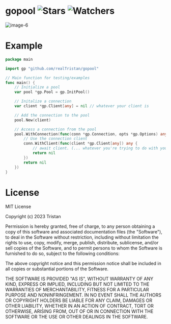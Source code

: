 # gopool ![Stars](https://img.shields.io/github/stars/realTristan/gopool?color=brightgreen) ![Watchers](https://img.shields.io/github/watchers/realTristan/gopool?label=Watchers)
![image-6](https://user-images.githubusercontent.com/75189508/234116253-eec9af68-66c5-44a4-8c30-cf82dbf936c1.png)

# Example
```go
package main

import gp "github.com/realTristan/gopool"

// Main function for testing/examples
func main() {
	// Initialize a pool
	var pool *gp.Pool = gp.InitPool()

	// Initalize a connection
	var client *gp.Client[any] = nil // whatever your client is

	// Add the connection to the pool
	pool.New(client)

	// Access a connection from the pool
	pool.WithConnection(func(conn *gp.Connection, opts *gp.Options) any {
		// Use the connection client
		conn.WithClient(func(client *gp.Client[any]) any {
			// await client. (... whatever you're trying to do with your database client)
			return nil
		})
		return nil
	})
}
```

# License
MIT License

Copyright (c) 2023 Tristan

Permission is hereby granted, free of charge, to any person obtaining a copy
of this software and associated documentation files (the "Software"), to deal
in the Software without restriction, including without limitation the rights
to use, copy, modify, merge, publish, distribute, sublicense, and/or sell
copies of the Software, and to permit persons to whom the Software is
furnished to do so, subject to the following conditions:

The above copyright notice and this permission notice shall be included in all
copies or substantial portions of the Software.

THE SOFTWARE IS PROVIDED "AS IS", WITHOUT WARRANTY OF ANY KIND, EXPRESS OR
IMPLIED, INCLUDING BUT NOT LIMITED TO THE WARRANTIES OF MERCHANTABILITY,
FITNESS FOR A PARTICULAR PURPOSE AND NONINFRINGEMENT. IN NO EVENT SHALL THE
AUTHORS OR COPYRIGHT HOLDERS BE LIABLE FOR ANY CLAIM, DAMAGES OR OTHER
LIABILITY, WHETHER IN AN ACTION OF CONTRACT, TORT OR OTHERWISE, ARISING FROM,
OUT OF OR IN CONNECTION WITH THE SOFTWARE OR THE USE OR OTHER DEALINGS IN THE
SOFTWARE.
